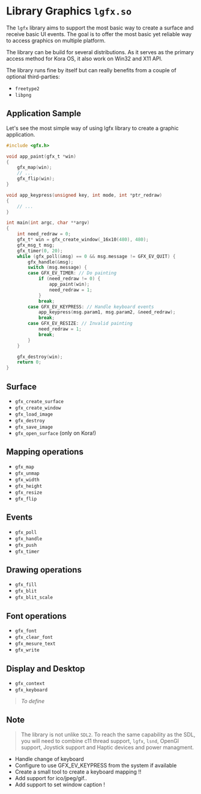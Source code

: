# Library Graphics `lgfx.so`

 The `lgfx` library aims to support the most basic way to create a surface and
 receive basic UI events. The goal is to offer the most basic yet reliable way
 to access graphics on multiple platform.

 The library can be build for several distributions. As it serves as the
 primary access method for Kora OS, it also work on Win32 and X11 API.

 The library runs fine by itself but can really benefits from a couple of
 optional third-parties:

  - `freetype2`
  - `libpng`

## Application Sample

 Let's see the most simple way of using lgfx library to create a graphic
 application.

```c
#include <gfx.h>

void app_paint(gfx_t *win)
{
    gfx_map(win);
    // ...
    gfx_flip(win);
}

void app_keypress(unsigned key, int mode, int *ptr_redraw)
{
    // ...
}

int main(int argc, char **argv)
{
    int need_redraw = 0;
    gfx_t* win = gfx_create_window(_16x10(480), 480);
    gfx_msg_t msg;
    gfx_timer(0, 20);
    while (gfx_poll(&msg) == 0 && msg.message != GFX_EV_QUIT) {
        gfx_handle(&msg);
        switch (msg.message) {
        case GFX_EV_TIMER: // Do painting
            if (need_redraw != 0) {
                app_paint(win);
                need_redraw = 1;
            }
            break;
        case GFX_EV_KEYPRESS: // Handle keyboard events
            app_keypress(msg.param1, msg.param2, &need_redraw);
            break;
        case GFX_EV_RESIZE: // Invalid painting
            need_redraw = 1;
            break;
        }
    }

    gfx_destroy(win);
    return 0;
}
```


## Surface

 - `gfx_create_surface`
 - `gfx_create_window`
 - `gfx_load_image`
 - `gfx_destroy`
 - `gfx_save_image`
 - `gfx_open_surface` (only on Kora!)

## Mapping operations

 - `gfx_map`
 - `gfx_unmap`
 - `gfx_width`
 - `gfx_height`
 - `gfx_resize`
 - `gfx_flip`

## Events

 - `gfx_poll`
 - `gfx_handle`
 - `gfx_push`
 - `gfx_timer`

## Drawing operations

 - `gfx_fill`
 - `gfx_blit`
 - `gfx_blit_scale`

## Font operations

 - `gfx_font`
 - `gfx_clear_font`
 - `gfx_mesure_text`
 - `gfx_write`


## Display and Desktop

 - `gfx_context`
 - `gfx_keyboard`

 > _To define_


## Note

 > The library is not unlike `SDL2`. To reach the same capability as the SDL, you will need to combine c11 thread support, `lgfx`, `lsnd`, OpenGl support, Joystick support and Haptic devices and power managment.

 - Handle change of keyboard
 - Configure to use GFX_EV_KEYPRESS from the system if available
 - Create a small tool to create a keyboard mapping !!
 - Add support for ico/jpeg/gif..
 - Add support to set window caption !

